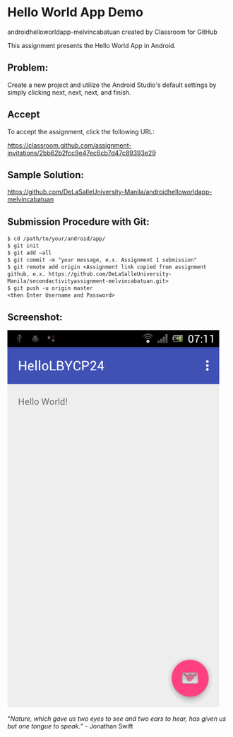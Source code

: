 # Hello World App Demo 

androidhelloworldapp-melvincabatuan created by Classroom for GitHub

This assignment presents the Hello World App in Android.


## Problem:

Create a new project and utilize the Android Studio's default settings by simply clicking next, next, next, and finish.   


## Accept

To accept the assignment, click the following URL:

 https://classroom.github.com/assignment-invitations/2bb62b2fcc9e47ec6cb7d47c89393e29 

## Sample Solution:

https://github.com/DeLaSalleUniversity-Manila/androidhelloworldapp-melvincabatuan

## Submission Procedure with Git: 

```shell
$ cd /path/to/your/android/app/
$ git init
$ git add –all
$ git commit -m "your message, e.x. Assignment 1 submission"
$ git remote add origin <Assignment link copied from assignment github, e.x. https://github.com/DeLaSalleUniversity-Manila/secondactivityassignment-melvincabatuan.git>
$ git push -u origin master
<then Enter Username and Password>
```

## Screenshot:

![alt tag](https://github.com/DeLaSalleUniversity-Manila/androidhelloworldapp-melvincabatuan/blob/master/device-2015-09-29-071135.png)

"*Nature, which gave us two eyes to see and two ears to hear, has given us but one tongue to speak.*" - Jonathan Swift
